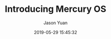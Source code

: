 ---
title: "Introducing Mercury OS"
layout: post
date: 2019-05-29 15:45:32

tag:
- Design System
- UX
- UI
- Design Principles

good-stories: true

author: Jason Yuan
description: "A speculative vision of the operating system, driven by humane design principles.
"
externalLink: https://uxdesign.cc/introducing-mercury-os-f4de45a04289
---